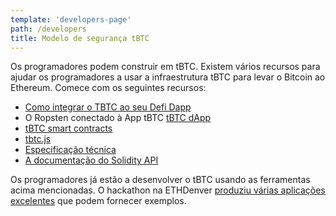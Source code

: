 ```yaml
---
template: 'developers-page'
path: /developers
title: Modelo de segurança tBTC
---
```

Os programadores podem construir em tBTC. Existem vários recursos para ajudar os programadores a usar a infraestrutura tBTC para levar o Bitcoin ao Ethereum. Comece com os seguintes recursos:

- [Como integrar o TBTC ao seu Defi Dapp](/developers/how-to-integrate-tbtc-into-your-defi-dapp)
- O Ropsten conectado à App tBTC [tBTC dApp](https://dapp.test.tbtc.network/)
- [tBTC smart contracts](https://github.com/keep-network/tbtc)
- [tbtc.js](https://github.com/keep-network/tbtc.js)
- [Especificação técnica](http://docs.keep.network/tbtc/)
- [A documentação do Solidity API](http://docs.keep.network/tbtc/solidity/)

Os programadores já estão a desenvolver o tBTC usando as ferramentas acima mencionadas. O hackathon na ETHDenver [produziu várias aplicações excelentes](https://blog.keep.network/bitcoin-earn-wins-ethdenver-tbtc-hackathon-prize-5233ce805468)  que podem fornecer exemplos.
